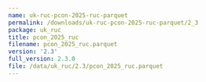 ```yaml
---
name: uk-ruc-pcon-2025-ruc-parquet
permalink: /downloads/uk-ruc-pcon-2025-ruc-parquet/2_3
package: uk_ruc
title: pcon_2025_ruc
filename: pcon_2025_ruc.parquet
version: '2.3'
full_version: 2.3.0
file: /data/uk_ruc/2.3/pcon_2025_ruc.parquet
---
```

